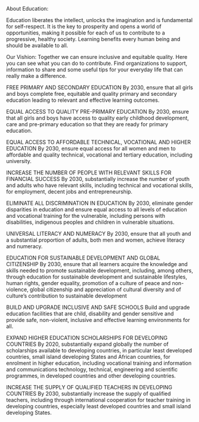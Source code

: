 About Education:

Education liberates the intellect, unlocks the imagination and is fundamental for self-respect. 
It is the key to prosperity and opens a world of opportunities, making it possible for each of us to contribute to a progressive, healthy society. 
Learning benefits every human being and should be available to all.

Our Vishion:
Together we can ensure inclusive and equitable quality. Here you can see what you can do to contribute. Find organizations to support, information to share and some useful tips for your everyday life that can really make a difference.


FREE PRIMARY AND SECONDARY EDUCATION
By 2030, ensure that all girls and boys complete free, equitable and quality primary and secondary education leading to relevant and effective learning outcomes.


EQUAL ACCESS TO QUALITY PRE-PRIMARY EDUCATION
By 2030, ensure that all girls and boys have access to quality early childhood development, care and pre-primary education so that they are ready for primary education.


EQUAL ACCESS TO AFFORDABLE TECHNICAL, VOCATIONAL AND HIGHER EDUCATION
By 2030, ensure equal access for all women and men to affordable and quality technical, vocational and tertiary education, including university.


INCREASE THE NUMBER OF PEOPLE WITH RELEVANT SKILLS FOR FINANCIAL SUCCESS
By 2030, substantially increase the number of youth and adults who have relevant skills, including technical and vocational skills, for employment, decent jobs and entrepreneurship.

ELIMINATE ALL DISCRIMINATION IN EDUCATION
By 2030, eliminate gender disparities in education and ensure equal access to all levels of education and vocational training for the vulnerable, including persons with disabilities, indigenous peoples and children in vulnerable situations.


UNIVERSAL LITERACY AND NUMERACY
By 2030, ensure that all youth and a substantial proportion of adults, both men and women, achieve literacy and numeracy.

EDUCATION FOR SUSTAINABLE DEVELOPMENT AND GLOBAL CITIZENSHIP
By 2030, ensure that all learners acquire the knowledge and skills needed to promote sustainable development, including, among others, through education for sustainable development and sustainable lifestyles, human rights, gender equality, promotion of a culture of peace and non-violence, global citizenship and appreciation of cultural diversity and of culture’s contribution to sustainable development

BUILD AND UPGRADE INCLUSIVE AND SAFE SCHOOLS
Build and upgrade education facilities that are child, disability and gender sensitive and provide safe, non-violent, inclusive and effective learning environments for all.

EXPAND HIGHER EDUCATION SCHOLARSHIPS FOR DEVELOPING COUNTRIES
By 2020, substantially expand globally the number of scholarships available to developing countries, in particular least developed countries, small island developing States and African countries, for enrolment in higher education, including vocational training and information and communications technology, technical, engineering and scientific programmes, in developed countries and other developing countries.

INCREASE THE SUPPLY OF QUALIFIED TEACHERS IN DEVELOPING COUNTRIES
By 2030, substantially increase the supply of qualified teachers, including through international cooperation for teacher training in developing countries, especially least developed countries and small island developing States.

